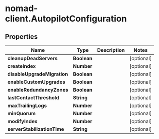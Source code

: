 # nomad-client.AutopilotConfiguration

## Properties

Name | Type | Description | Notes
------------ | ------------- | ------------- | -------------
**cleanupDeadServers** | **Boolean** |  | [optional] 
**createIndex** | **Number** |  | [optional] 
**disableUpgradeMigration** | **Boolean** |  | [optional] 
**enableCustomUpgrades** | **Boolean** |  | [optional] 
**enableRedundancyZones** | **Boolean** |  | [optional] 
**lastContactThreshold** | **String** |  | [optional] 
**maxTrailingLogs** | **Number** |  | [optional] 
**minQuorum** | **Number** |  | [optional] 
**modifyIndex** | **Number** |  | [optional] 
**serverStabilizationTime** | **String** |  | [optional] 



